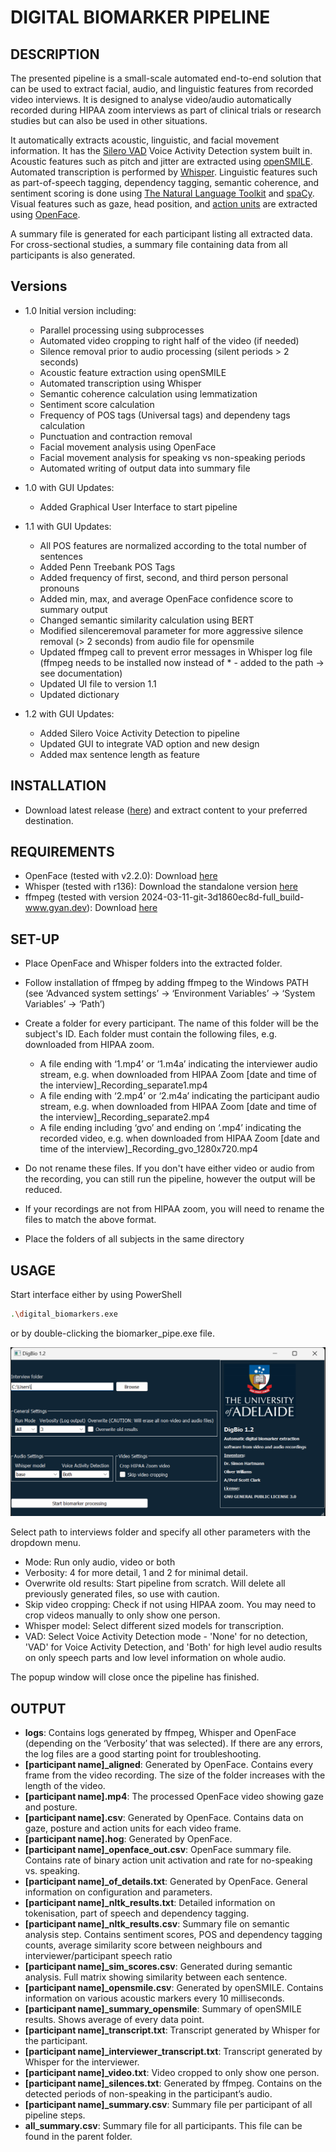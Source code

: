 # DIGITAL BIOMARKER PIPELINE

## DESCRIPTION
The presented pipeline is a small-scale automated end-to-end solution that can be used to extract facial, audio, and linguistic features from recorded video interviews. It is designed to analyse video/audio automatically recorded during HIPAA zoom interviews as part of clinical trials or research studies but can also be used in other situations.

It automatically extracts acoustic, linguistic, and facial movement information. It has the [Silero VAD](https://github.com/snakers4/silero-vad/) Voice Activity Detection system built in. Acoustic features such as pitch and jitter are extracted using [openSMILE](https://audeering.github.io/opensmile/). Automated transcription is performed by [Whisper](https://openai.com/index/whisper). Linguistic features such as part-of-speech tagging, dependency tagging, semantic coherence,  and sentiment scoring is done using [The Natural Language Toolkit](https://www.nltk.org/) and [spaCy](https://spacy.io/). Visual features such as gaze, head position, and [action units](https://www.cs.cmu.edu/~face/facs.htm) are extracted using [OpenFace](https://cmusatyalab.github.io/openface/).

A summary file is generated for each participant listing all extracted data. For cross-sectional studies, a summary file containing data from all participants is also generated.

## Versions

* 1.0
Initial version including:
    - Parallel processing using subprocesses
    - Automated video cropping to right half of the video (if needed)
    - Silence removal prior to audio processing (silent periods > 2 seconds)
    - Acoustic feature extraction using openSMILE
    - Automated transcription using Whisper
    - Semantic coherence calculation using lemmatization
    - Sentiment score calculation
    - Frequency of POS tags (Universal tags) and dependeny tags calculation
    - Punctuation and contraction removal
    - Facial movement analysis using OpenFace
    - Facial movement analysis for speaking vs non-speaking periods
    - Automated writing of output data into summary file

* 1.0 with GUI
Updates:
    - Added Graphical User Interface to start pipeline

* 1.1 with GUI
Updates:
    - All POS features are normalized according to the total number of sentences
    - Added Penn Treebank POS Tags
    - Added frequency of first, second, and third person personal pronouns
    - Added min, max, and average OpenFace confidence score to summary output
    - Changed semantic similarity calculation using BERT
    - Modified silenceremoval parameter for more aggressive silence removal (> 2 seconds) from audio file for opensmile
    - Updated ffmpeg call to prevent error messages in Whisper log file (ffmpeg needs to be installed now instead of * - added to the path -> see documentation)
    - Updated UI file to version 1.1
    - Updated dictionary

* 1.2 with GUI
Updates:
    - Added Silero Voice Activity Detection to pipeline
    - Updated GUI to integrate VAD option and new design
    - Added max sentence length as feature

## INSTALLATION
- Download latest release ([here](https://github.com/sihartmann/DigitalBiomarkersPsychosis/releases/tag/v1.2_GUI)) and extract content to your preferred destination.

## REQUIREMENTS
- OpenFace (tested with v2.2.0): Download [here](https://github.com/TadasBaltrusaitis/OpenFace/releases/tag/OpenFace_2.2.0)
- Whisper (tested with r136): Download the standalone version [here](https://github.com/Purfview/whisper-standalone-win/releases/tag/Whisper-OpenAI)
- ffmpeg (tested with version 2024-03-11-git-3d1860ec8d-full_build-www.gyan.dev): Download [here](https://www.gyan.dev/ffmpeg/builds/)

## SET-UP
- Place OpenFace and Whisper folders into the extracted folder.
- Follow installation of ffmpeg by adding ffmpeg to the Windows PATH (see ‘Advanced system settings’ -> ‘Environment Variables’ -> ‘System Variables’ -> ‘Path’)
- Create a folder for every participant. The name of this folder will be the subject's ID. Each folder must contain the following files, e.g. downloaded from HIPAA zoom.
    - A file ending with ‘1.mp4’ or ‘1.m4a’ indicating the interviewer audio stream, e.g. when downloaded from HIPAA Zoom [date and time of the interview]_Recording_separate1.mp4
    - A file ending with ‘2.mp4’ or ‘2.m4a’ indicating the participant audio stream, e.g. when downloaded from HIPAA Zoom [date and time of the interview]_Recording_separate2.mp4
    - A file ending including ‘gvo’ and ending on ‘.mp4’ indicating the recorded video, e.g. when downloaded from HIPAA Zoom [date and time of the interview]_Recording_gvo_1280x720.mp4

- Do not rename these files. If you don't have either video or audio from the recording, you can still run the pipeline, however the output will be reduced.
- If your recordings are not from HIPAA zoom, you will need to rename the files to match the above format.
- Place the folders of all subjects in the same directory

## USAGE

Start interface either by using PowerShell
```bash
.\digital_biomarkers.exe
```
or by double-clicking the biomarker_pipe.exe file.

![GUI design](/figures/DigBio_GUI.png)

Select path to interviews folder and specify all other parameters with the dropdown menu.
- Mode: Run only audio, video or both
- Verbosity: 4 for more detail, 1 and 2 for minimal detail.
- Overwrite old results: Start pipeline from scratch. Will delete all previously generated files, so use with caution.
- Skip video cropping: Check if not using HIPAA zoom. You may need to crop videos manually to only show one person.
- Whisper model: Select different sized models for transcription.
- VAD: Select Voice Activity Detection mode - 'None' for no detection, 'VAD' for Voice Activity Detection, and 'Both' for high level audio results on only speech parts and low level information on whole audio.

The popup window will close once the pipeline has finished.

## OUTPUT
-	**logs**: Contains logs generated by ffmpeg, Whisper and OpenFace (depending on the ‘Verbosity’ that was selected). If there are any errors, the log files are a good starting point for troubleshooting.
-	**[participant name]_aligned**: Generated by OpenFace. Contains every frame from the video recording. The size of the folder increases with the length of the video.
-	**[participant name].mp4**: The processed OpenFace video showing gaze and posture.
-	**[participant name].csv**: Generated by OpenFace. Contains data on gaze, posture and action units for each video frame.
-	**[participant name].hog**: Generated by OpenFace.
-	**[participant name]_openface_out.csv**: OpenFace summary file. Contains rate of binary action unit activation and rate for no-speaking vs. speaking.
-	**[participant name]_of_details.txt**: Generated by OpenFace. General information on configuration and parameters.
-	**[participant name]_nltk_results.txt**: Detailed information on tokenisation, part of speech and dependency tagging.
-	**[participant name]_nltk_results.csv**: Summary file on semantic analysis step. Contains sentiment scores, POS and dependency tagging counts, average similarity score between neighbours and interviewer/participant speech ratio
-	**[participant name]_sim_scores.csv**: Generated during semantic analysis. Full matrix showing similarity between each sentence.
-	**[participant name]_opensmile.csv**: Generated by openSMILE. Contains information on various acoustic markers every 10 milliseconds.
-	**[participant name]_summary_opensmile**: Summary of openSMILE results. Shows average of every data point.
-	**[participant name]_transcript.txt**: Transcript generated by Whisper for the participant.
-	**[participant name]_interviewer_transcript.txt**: Transcript generated by Whisper for the interviewer.
-	**[participant name]_video.txt**: Video cropped to only show one person.
-	**[participant name]_silences.txt**: Generated by ffmpeg. Contains on the detected periods of non-speaking in the participant’s audio.
-	**[participant name]_summary.csv**: Summary file per participant of all pipeline steps.
-	**all_summary.csv**: Summary file for all participants. This file can be found in the parent folder.
